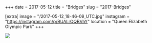 +++
date = 2017-05-12
title = "Bridges"
slug = "2017-Bridges"

[extra]
image = "/2017-05-12_18-46-09_UTC.jpg"
instagram = "https://instagram.com/p/BUALrOQBVhY"
location = "Queen Elizabeth Olympic Park"
+++

<img src="/2017-05-12_18-46-09_UTC.jpg" />
